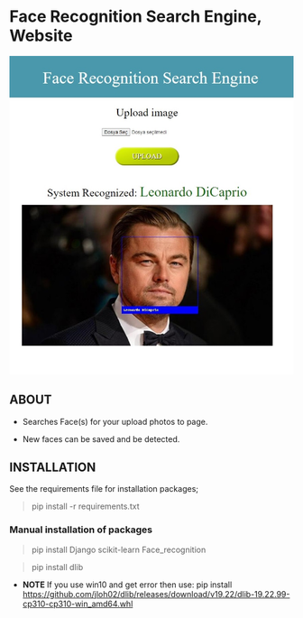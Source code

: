 # Face Recognition Search Engine, Website
![Program](Program.jpg)
## ABOUT
- Searches Face(s) for your upload photos to page.

- New faces can be saved and be detected.


## INSTALLATION

See the requirements file for installation packages;

> pip install -r requirements.txt

### Manual installation of packages

>pip install Django scikit-learn Face_recognition

>pip install dlib
- **NOTE** If you use win10 and get error then use: pip install https://github.com/jloh02/dlib/releases/download/v19.22/dlib-19.22.99-cp310-cp310-win_amd64.whl

